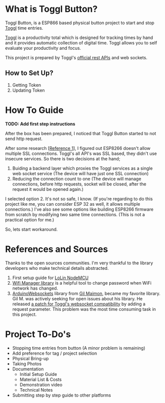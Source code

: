 # What is Toggl Button?

Toggl Button, is a ESP866 based physical button project to start and stop [Toggl](https://toggl.com) time entries.

[Toggl](https://toggl.com) is a productivity total which is designed for tracking times by hand and it provides automatic collection of digital time. Toggl allows you to self evaluate your productivity and focus.

This project is prepared by Toggl's [official rest APIs](https://github.com/toggl/toggl_api_docs) and web sockets.


## How to Set Up?

1. Getting Token
2. Updating Token

# How To Guide

**TODO: Add first step instructions**

After the box has been prepared, I noticed that Toggl Button started to not send http request.

After some research [[Reference 1](https://github.com/Links2004/arduinoWebSockets/issues/271#issuecomment-357328117)], I figured out ESP8266 doesn't allow multiple SSL connections. Toggl's all API's was SSL based, they didn't use insecure services. So there is two decisions at the hand;

1. Buiding a backend layer which proxies the Toggl services as a single web socket service (The device will have just one SSL connection)
2. Reducing the connection count to one (The device will manage connections, before http requests, socket will be closed, after the request it would be opened again.)

I selected option 2. It's not so safe, I know. (If you're regarding to do this project like me, you can consider ESP 32 as well, it allows multiple connections.) I've also see some options like building ESP8266 firmware from scratch by modifying two same time connections. (This is not a practical option for me.)

So, lets start workaround.

# References and Sources

Thanks to the open sources communities. I'm very thankful to the library developers who make technical details abstracted.

1. First setup guide for [LoLin NodeMCU](http://henrysbench.capnfatz.com/henrys-bench/arduino-projects-tips-and-more/arduino-esp8266-lolin-nodemcu-getting-started/) 
1. [Wifi Manager library](https://randomnerdtutorials.com/wifimanager-with-esp8266-autoconnect-custom-parameter-and-manage-your-ssid-and-password/) is a helpful tool to change password when WiFi network has changed.
1. [ArduinoWebsockets](https://github.com/gilmaimon/ArduinoWebsockets) library from [Gil Maimon](https://github.com/gilmaimon), became my favorite library. Gil M. was actively seeking for open issues about his library. He released [a patch for Toggl's websocket compatibility](https://github.com/gilmaimon/ArduinoWebsockets/issues/67) by adding a request parameter. This problem was the most time consuming task in this project.


# Project To-Do's

- Stopping time entries from button (A minor problem is remaining)
- Add preference for tag / project selection
- Physical Bring-up
- Taking Photos
- Documentation
  - Initial Setup Guide
  - Material List & Costs
  - Demonstration video
  - Technical Notes
- Submitting step by step guide to other platforms
